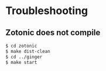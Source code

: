 Troubleshooting
===============

Zotonic does not compile
------------------------

```bash
$ cd zotonic
$ make dist-clean
$ cd ../ginger
$ make start
```
